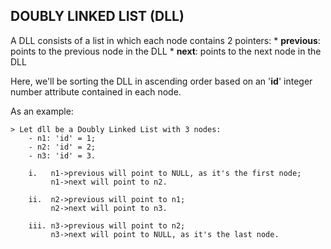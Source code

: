 ## DOUBLY LINKED LIST (DLL)

A DLL consists of a list in which each node contains 2 pointers:
	* __previous__: points to the previous node in the DLL
	* __next__: points to the next node in the DLL

Here, we'll be sorting the DLL in ascending order based on an '__id__' integer number attribute contained in each node. 

As an example:

	> Let dll be a Doubly Linked List with 3 nodes:
		- n1: 'id' = 1;
		- n2: 'id' = 2;
		- n3: 'id' = 3.

		i.   n1->previous will point to NULL, as it's the first node;
			 n1->next will point to n2.

		ii.  n2->previous will point to n1;
		 	 n2->next will point to n3.

		iii. n3->previous will point to n2;
		 	 n3->next will point to NULL, as it's the last node.